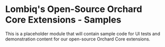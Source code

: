 ﻿# Lombiq's Open-Source Orchard Core Extensions - Samples



This is a placeholder module that will contain sample code for UI tests and demonstration content for our open-source Orchard Core extensions.
